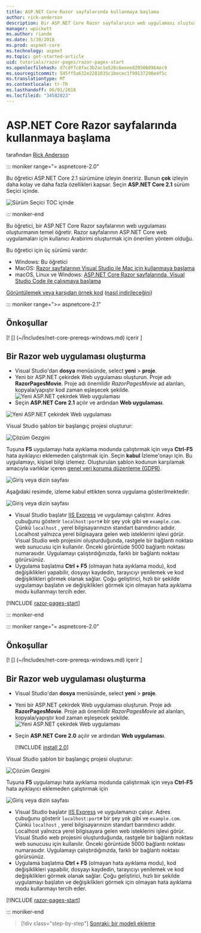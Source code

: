 ```yaml
---
title: ASP.NET Core Razor sayfalarında kullanmaya başlama
author: rick-anderson
description: Bir ASP.NET Core Razor sayfalarının web uygulaması oluşturmanın temel bilgileri bulur. Razor sayfalarının ASP.NET Core web iş yükleri için önerilir.
manager: wpickett
ms.author: riande
ms.date: 5/30/2018
ms.prod: aspnet-core
ms.technology: aspnet
ms.topic: get-started-article
uid: tutorials/razor-pages/razor-pages-start
ms.openlocfilehash: d7cdf7c8fac3b2ac1e526c6eeee8205068964ec9
ms.sourcegitcommit: 545ff5a632e2281035c1becec1f99137298e4f5c
ms.translationtype: MT
ms.contentlocale: tr-TR
ms.lasthandoff: 06/01/2018
ms.locfileid: "34582823"
---
```

# <a name="get-started-with-razor-pages-in-aspnet-core"></a>ASP.NET Core Razor sayfalarında kullanmaya başlama

tarafından [Rick Anderson](https://twitter.com/RickAndMSFT)

::: moniker range="= aspnetcore-2.0"

Bu öğretici ASP.NET Core 2.1 sürümüne izleyin öneririz. Bunun **çok** izleyin daha kolay ve daha fazla özellikleri kapsar. Seçin **ASP.NET Core 2.1** sürüm Seçici içinde.

![Sürüm Seçici TOC içinde](razor-pages-start/_static/v21.png)

::: moniker-end

Bu öğretici, bir ASP.NET Core Razor sayfalarının web uygulaması oluşturmanın temel öğretir. Razor sayfalarının ASP.NET Core web uygulamaları için kullanıcı Arabirimi oluşturmak için önerilen yöntem olduğu.

Bu öğretici için üç sürümü vardır:

* Windows: Bu öğretici
* MacOS: [Razor sayfalarının Visual Studio ile Mac için kullanmaya başlama](xref:tutorials/razor-pages-mac/razor-pages-start)
* macOS, Linux ve Windows: [ASP.NET Core Razor sayfalarında, Visual Studio Code ile çalışmaya başlama](xref:tutorials/razor-pages-vsc/razor-pages-start)

[Görüntülemek veya karşıdan örnek kod](https://github.com/aspnet/Docs/tree/master/aspnetcore/tutorials/razor-pages/razor-pages-start/sample) ([nasıl indirileceğini](xref:tutorials/index#how-to-download-a-sample))

::: moniker range=">= aspnetcore-2.1"

## <a name="prerequisites"></a>Önkoşullar

[! [] (~/İncludes/net-core-prereqs-windows.md) içerir [](~/includes/net-core-prereqs-windows.md)]

## <a name="create-a-razor-web-app"></a>Bir Razor web uygulaması oluşturma

* Visual Studio'dan **dosya** menüsünde, select **yeni** > **proje**.
* Yeni bir ASP.NET çekirdek Web uygulaması oluşturun. Proje adı **RazorPagesMovie**. Proje adı önemlidir *RazorPagesMovie* ad alanları, kopyala/yapıştır kod zaman eşleşecek şekilde.
 ![Yeni ASP.NET çekirdek Web uygulaması](razor-pages-start/_static/np_2.1.png)
* Seçin **ASP.NET Core 2.1** açılır ve ardından **Web uygulaması**.

 ![Yeni ASP.NET çekirdek Web uygulaması](razor-pages-start/_static/np_2_2.1.png)

Visual Studio şablon bir başlangıç projesi oluşturur:

![Çözüm Gezgini](razor-pages-start/_static/se2.1.png)

Tuşuna **F5** uygulamayı hata ayıklama modunda çalıştırmak için veya **Ctrl-F5** hata ayıklayıcı eklemeden çalıştırmak için. Seçin **kabul** İzleme'onayı için. Bu uygulamayı, kişisel bilgi izlemez. Oluşturulan şablon kodunun karşılamak amacıyla varlıklar içeren [genel veri koruma düzenleme (GDPR)](xref:security/gdpr).

![Giriş veya dizin sayfası](razor-pages-start/_static/homeGDPR.png)

Aşağıdaki resimde, izleme kabul ettikten sonra uygulama gösterilmektedir:

![Giriş veya dizin sayfası](razor-pages-start/_static/home2.1.png)

* Visual Studio başlatır [IIS Express](/iis/extensions/introduction-to-iis-express/iis-express-overview) ve uygulamayı çalıştırır. Adres çubuğunu gösterir `localhost:port#` bir şey yok gibi ve `example.com`. Çünkü `localhost` , yerel bilgisayarınızın standart barındırıcı adıdır. Localhost yalnızca yerel bilgisayara gelen web isteklerini işlevi görür. Visual Studio web projesini oluşturduğunda, rastgele bir bağlantı noktası web sunucusu için kullanılır. Önceki görüntüde 5000 bağlantı noktası numarasıdır. Uygulamayı çalıştırdığınızda, farklı bir bağlantı noktası görürsünüz.
* Uygulama başlatma **Ctrl + F5** (olmayan hata ayıklama modu), kod değişiklikleri yapabilir, dosyayı kaydedin, tarayıcıyı yenilemek ve kod değişiklikleri görmek olanak sağlar. Çoğu geliştirici, hızlı bir şekilde uygulamayı başlatın ve değişiklikleri görmek için olmayan hata ayıklama modu kullanmayı tercih eder.

[!INCLUDE [razor-pages-start](~/includes/RP/2.1/razor-pages-start.md)]

::: moniker-end

::: moniker range="= aspnetcore-2.0"

## <a name="prerequisites"></a>Önkoşullar

[! [] (~/İncludes/net-core-prereqs-windows.md) içerir [](~/includes/net-core-prereqs-windows.md)]

## <a name="create-a-razor-web-app"></a>Bir Razor web uygulaması oluşturma

* Visual Studio'dan **dosya** menüsünde, select **yeni** > **proje**.
* Yeni bir ASP.NET çekirdek Web uygulaması oluşturun. Proje adı **RazorPagesMovie**. Proje adı önemlidir *RazorPagesMovie* ad alanları, kopyala/yapıştır kod zaman eşleşecek şekilde.
  ![Yeni ASP.NET çekirdek Web uygulaması](../../mvc/razor-pages/index/_static/np.png)
* Seçin **ASP.NET Core 2.0** açılır ve ardından **Web uygulaması**.

  [!INCLUDE [install 2.0](~/includes/dotnetcore-on-dotnetfx-vs.md)]

Visual Studio şablon bir başlangıç projesi oluşturur:

![Çözüm Gezgini](razor-pages-start/_static/se.png)

Tuşuna **F5** uygulamayı hata ayıklama modunda çalıştırmak için veya **Ctrl-F5** hata ayıklayıcı eklemeden çalıştırmak için

![Giriş veya dizin sayfası](razor-pages-start/_static/home.png)

* Visual Studio başlatır [IIS Express](/iis/extensions/introduction-to-iis-express/iis-express-overview) ve uygulamanızı çalışır. Adres çubuğunu gösterir `localhost:port#` bir şey yok gibi ve `example.com`. Çünkü `localhost` , yerel bilgisayarınızın standart barındırıcı adıdır. Localhost yalnızca yerel bilgisayara gelen web isteklerini işlevi görür. Visual Studio web projesini oluşturduğunda, rastgele bir bağlantı noktası web sunucusu için kullanılır. Önceki görüntüde 5000 bağlantı noktası numarasıdır. Uygulamayı çalıştırdığınızda, farklı bir bağlantı noktası görürsünüz.
* Uygulama başlatma **Ctrl + F5** (olmayan hata ayıklama modu), kod değişiklikleri yapabilir, dosyayı kaydedin, tarayıcıyı yenilemek ve kod değişiklikleri görmek olanak sağlar. Çoğu geliştirici, hızlı bir şekilde uygulamayı başlatın ve değişiklikleri görmek için olmayan hata ayıklama modu kullanmayı tercih eder.

[!INCLUDE [razor-pages-start](~/includes/RP/2.1/razor-pages-start.md)]

::: moniker-end

> [!div class="step-by-step"]
> [Sonraki: bir modeli ekleme](xref:tutorials/razor-pages/model)
